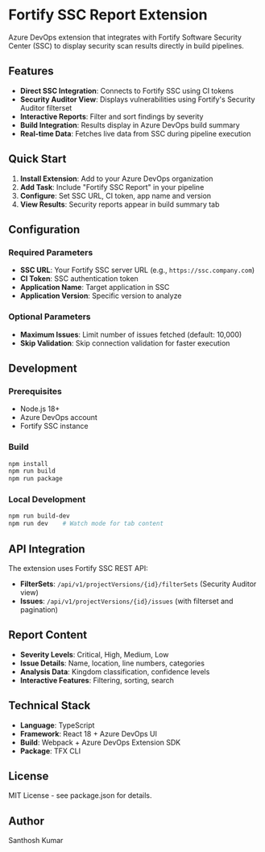 # Fortify SSC Report Extension

Azure DevOps extension that integrates with Fortify Software Security Center (SSC) to display security scan results directly in build pipelines.

## Features

- **Direct SSC Integration**: Connects to Fortify SSC using CI tokens
- **Security Auditor View**: Displays vulnerabilities using Fortify's Security Auditor filterset
- **Interactive Reports**: Filter and sort findings by severity
- **Build Integration**: Results display in Azure DevOps build summary
- **Real-time Data**: Fetches live data from SSC during pipeline execution

## Quick Start

1. **Install Extension**: Add to your Azure DevOps organization
2. **Add Task**: Include "Fortify SSC Report" in your pipeline
3. **Configure**: Set SSC URL, CI token, app name and version
4. **View Results**: Security reports appear in build summary tab

## Configuration

### Required Parameters
- **SSC URL**: Your Fortify SSC server URL (e.g., `https://ssc.company.com`)
- **CI Token**: SSC authentication token
- **Application Name**: Target application in SSC
- **Application Version**: Specific version to analyze

### Optional Parameters
- **Maximum Issues**: Limit number of issues fetched (default: 10,000)
- **Skip Validation**: Skip connection validation for faster execution

## Development

### Prerequisites
- Node.js 18+
- Azure DevOps account
- Fortify SSC instance

### Build
```bash
npm install
npm run build
npm run package
```

### Local Development
```bash
npm run build-dev
npm run dev    # Watch mode for tab content
```

## API Integration

The extension uses Fortify SSC REST API:
- **FilterSets**: `/api/v1/projectVersions/{id}/filterSets` (Security Auditor view)
- **Issues**: `/api/v1/projectVersions/{id}/issues` (with filterset and pagination)

## Report Content

- **Severity Levels**: Critical, High, Medium, Low
- **Issue Details**: Name, location, line numbers, categories
- **Analysis Data**: Kingdom classification, confidence levels
- **Interactive Features**: Filtering, sorting, search

## Technical Stack

- **Language**: TypeScript
- **Framework**: React 18 + Azure DevOps UI
- **Build**: Webpack + Azure DevOps Extension SDK
- **Package**: TFX CLI

## License

MIT License - see package.json for details.

## Author

Santhosh Kumar